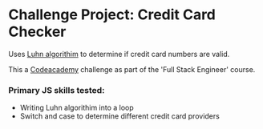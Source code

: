 # Challenge Project: Credit Card Checker

Uses [Luhn algorithim](https://en.wikipedia.org/wiki/Luhn_algorithm) to determine if credit card numbers are valid.

This a [Codeacademy](https://www.codecademy.com/) challenge as part of the 'Full Stack Engineer' course.

### Primary JS skills tested:

- Writing Luhn algorithim into a loop
- Switch and case to determine different credit card providers 


